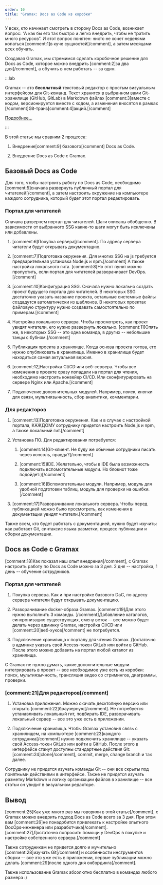 ```yaml
---
order: 10
title: "Gramax: Docs as Code из коробки"
---
```


У всех, кто начинает смотреть в сторону Docs as Code, возникает вопрос: “А как бы его так быстро и легко внедрить, чтобы не тратить много ресурсов”. И этот вопрос понятен: никто не хочет неделями копаться [comment:1]в куче сущностей[/comment], а затем месяцами всех обучать.

Создавая Gramax, мы стремимся сделать коробочное решение для Docs as Code, которое можно внедрить [comment:2]за два дня[/comment], а обучить в нем работать -- за один.

:::lab 

Gramax -- это **бесплатный** текстовый редактор с простым визуальным интерфейсом для Git-команд. Текст хранится в выбранном вами Git-хранилище (GitHub, GitLab) в Markdown файлах [comment:3]вместе с кодом, версионируется вместе с кодом, а изменения вносятся в рамках [/comment]Git-транз[comment:4]акций.[/comment]

[Подробнее…](https://gram.ax/)

:::

В этой статье мы сравним 2 процесса:

1. Внедрение[comment:9] базового[/comment] Docs as Code.

2. Внедрение Docs as Code с Gramax.

## Базовый Docs as Code

Для того, чтобы настроить работу по Docs as Code, необходимо [comment:5]сначала развернуть публичный портал для читателей[/comment], а затем настроить окружение на компьютере каждого сотрудника, который будет этот портал редактировать.

### Портал для читателей

Сначала развернем портал для читателей. Шаги описаны обобщенно. В зависимости от выбранного SSG какие-то шаги могут быть исключены или добавлены.

1. [comment:6]Покупка сервера[/comment]. По адресу сервера читатели будут открывать документацию.

2. [comment:7]Подготовка окружения. Для многих SSG на js требуется предварительная установка Node.js и npm.[/comment] А также настройка локального гита. [comment:8]Но этот пункт можно пропустить, если портал для читателей разворачивает DevOps.[/comment]

3. [comment:10]Конфигурация SSG. Сначала нужно локально создать проект будущего портала для читателей. В некоторых SSG достаточно указать название проекта, остальные системные файлы создадутся автоматически из шаблонов. В некоторых проектах файловую структуру нужно создавать самостоятельно по примерам.[/comment]

4. Настройка локального сервера. Чтобы просмотреть, как проект увидят читатели, его нужно развернуть локально. [comment:11]Опять же, в некоторых SSG -- это одна команда, в других -- небольшие танцы с бубном.[/comment]

5. Публикация проекта в хранилище. Когда основа проекта готова, его нужно опубликовать в хранилище. Именно в хранилище будет находиться самая актуальная версия.

6. [comment:12]Настройка CI/CD или веб-сервера. Чтобы все изменения в проекте сразу попадали на портал для чтения, необходимо настроить конвейер CI/CD. Или сконфигурировать на сервере Nginx или Apache.[/comment]

7. Подключение дополнительных модулей. Например, поиск, кнопки для связи, мультиязычность, сбор аналитики, комментарии.

### **Для редакторов**

1. [comment:13]Подготовка окружения. Как и в случае с настройкой портала, КАЖДОМУ сотруднику придется настроить Node.js и npm, а также локальный гит.[/comment]

2. Установка ПО. Для редактирования потребуется:

   1. [comment:14]Git-клиент. Не буду же обычные сотрудники писать через консоль, правда?[/comment]

   2. [comment:15]IDE. Желательно, чтобы в IDE была возможность подключать вспомогательные модули. Но блокнот тоже подойдет:)[/comment]

   3. [comment:16]Вспомогательные модули. Например, модуль для удобной подготовки таблиц, модуль для проверки на ошибки.[/comment]

3. [comment:17]Разворачивание локального сервера. Чтобы перед публикацией можно было просмотреть, как изменения в документации увидят читатели.[/comment]

Также всем, кто будет работать с документацией, нужно будет изучить: как работает Git, синтаксис языка разметки, процесс публикации и сборки документации.

## Docs as Code с Gramax

[comment:18]Как показал наш опыт внедрения[/comment], с Gramax настроить работу по Docs as Code можно за 3 дня. 2 дня -- настройка, 1 день -- обучение сотрудников.

### **Портал для читателей**

1. Покупка сервера. Как и при настройке базового DaC, по адресу сервера читатели будут открывать документацию.

2. Разворачивание docker-образа Gramax. [comment:19]Для этого нужно выполнить 3 команды. [/comment]Добавление каталогов, синхронизацию существующих, смену веток -- все можно будет делать через админку Gramax, настройка CI/CD или [comment:20]веб-хуков[/comment] не потребуется.

3. Подключение хранилища к порталу для чтения Gramax. Достаточно в админке указать свой Access-токен GitLab или войти в GitHub. После этого можно добавить на портал любой каталог из хранилища.

С Gramax не нужно думать, какие дополнительные модули интегрировать в проект -- все необходимое уже есть из коробки: поиск, мультиязычность, трансляция видео со стримингов, диаграммы, проверки.

### [comment:21]Для редакторов[/comment]

1. Установка приложения. Можно скачать десктопную версию или открыть [comment:22]браузерную[/comment]. Не потребуется устанавливать локальный гит, подбирать IDE, разворачивать локальный сервер -- все это уже есть в приложении.

2. Подключение хранилища. Чтобы Gramax установил связь с хранилищем, на компьютере [comment:23]каждого сотрудника[/comment] нужно подключить хранилище -- указать свой Access-токен GitLab или войти в GitHub. После этого в интерфейсе станут доступны стандартные действия Git: [comment:24]clone[/comment], commit, merge, change branch и так далее.

Сотруднику не придется изучать команды Git -- они все скрыты под понятными действиями в интерфейсе. Также не придется изучать разметку Markdown и логику организации файлов в хранилище -- все статьи он увидит в визуальном редакторе.

## Вывод

[comment:25]Как уже много раз мы говорили в этой статье[/comment], с Gramax можно внедрить подход Docs as Code всего за 3 дня. При этом вам [comment:26]не понадобится привлекать к настройке опытного DocOps-инженера или разработчика[/comment]. [comment:27]Достаточно попросить помощи у DevOps в покупке и настройке собственного сервера.[/comment]

Также сотрудникам не придется долго и мучительно [comment:28]изучать Git[/comment] и особенности инструментов сборки -- все это уже есть в приложении, первые публикации можно делать [comment:29]после одного дня онбординга[/comment].

Также использование Gramax абсолютно бесплатно в командах любого размера :)
